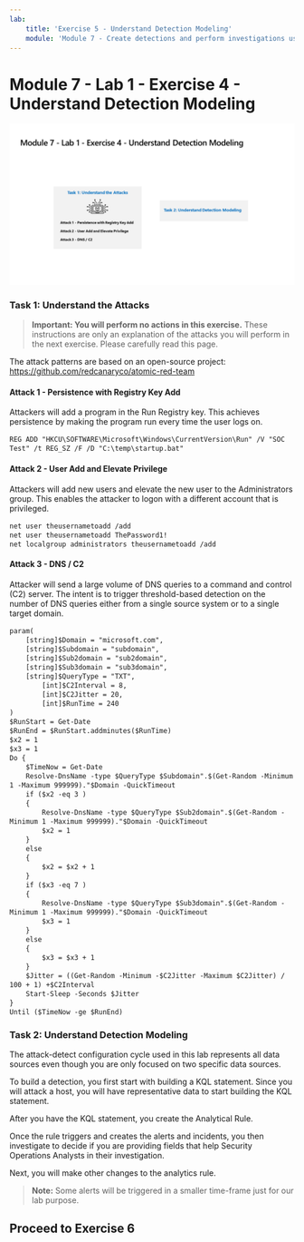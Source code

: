 ```yaml
---
lab:
    title: 'Exercise 5 - Understand Detection Modeling'
    module: 'Module 7 - Create detections and perform investigations using Microsoft Sentinel'
---
```


# Module 7 - Lab 1 - Exercise 4 - Understand Detection Modeling

![Lab overview.](../Media/SC-200-Lab_Diagrams_Mod7_L1_Ex4.png)
### Task 1: Understand the Attacks

>**Important: You will perform no actions in this exercise.**  These instructions are only an explanation of the attacks you will perform in the next exercise. Please carefully read this page.

The attack patterns are based on an open-source project: https://github.com/redcanaryco/atomic-red-team


#### Attack 1 - Persistence with Registry Key Add

Attackers will add a program in the Run Registry key. This achieves persistence by making the program run every time the user logs on.

```
REG ADD "HKCU\SOFTWARE\Microsoft\Windows\CurrentVersion\Run" /V "SOC Test" /t REG_SZ /F /D "C:\temp\startup.bat"
```

#### Attack 2 - User Add and Elevate Privilege

Attackers will add new users and elevate the new user to the Administrators group. This enables the attacker to logon with a different account that is privileged.

```
net user theusernametoadd /add
net user theusernametoadd ThePassword1!
net localgroup administrators theusernametoadd /add
```

#### Attack 3 - DNS / C2 

Attacker will send a large volume of DNS queries to a command and control (C2) server. The intent is to trigger threshold-based detection on the number of DNS queries either from a single source system or to a single target domain.

```
param(
    [string]$Domain = "microsoft.com",
    [string]$Subdomain = "subdomain",
    [string]$Sub2domain = "sub2domain",
    [string]$Sub3domain = "sub3domain",
    [string]$QueryType = "TXT",
        [int]$C2Interval = 8,
        [int]$C2Jitter = 20,
        [int]$RunTime = 240
)
$RunStart = Get-Date
$RunEnd = $RunStart.addminutes($RunTime)
$x2 = 1
$x3 = 1 
Do {
    $TimeNow = Get-Date
    Resolve-DnsName -type $QueryType $Subdomain".$(Get-Random -Minimum 1 -Maximum 999999)."$Domain -QuickTimeout
    if ($x2 -eq 3 )
    {
        Resolve-DnsName -type $QueryType $Sub2domain".$(Get-Random -Minimum 1 -Maximum 999999)."$Domain -QuickTimeout
        $x2 = 1
    }
    else
    {
        $x2 = $x2 + 1
    }
    if ($x3 -eq 7 )
    {
        Resolve-DnsName -type $QueryType $Sub3domain".$(Get-Random -Minimum 1 -Maximum 999999)."$Domain -QuickTimeout
        $x3 = 1
    }
    else
    {
        $x3 = $x3 + 1
    }
    $Jitter = ((Get-Random -Minimum -$C2Jitter -Maximum $C2Jitter) / 100 + 1) +$C2Interval
    Start-Sleep -Seconds $Jitter
}
Until ($TimeNow -ge $RunEnd)
```


### Task 2: Understand Detection Modeling

The attack-detect configuration cycle used in this lab represents all data sources even though you are only focused on two specific data sources.

To build a detection, you first start with building a KQL statement. Since you will attack a host, you will have representative data to start building the KQL statement.


After you have the KQL statement, you create the Analytical Rule.

Once the rule triggers and creates the alerts and incidents, you then investigate to decide if you are providing fields that help Security Operations Analysts in their investigation.

Next, you will make other changes to the analytics rule.

>**Note:** Some alerts will be triggered in a smaller time-frame just for our lab purpose.

## Proceed to Exercise 6
